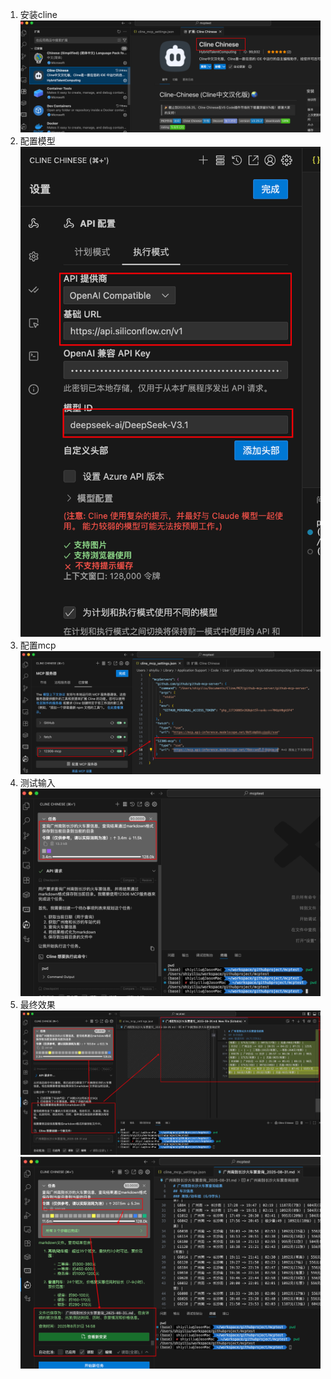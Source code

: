 1. 安装cline
   ![](attachments/Pasted%20image%2020250831144413.png)
2. 配置模型
	![](attachments/Pasted%20image%2020250831144511.png)
3. 配置mcp
	![](attachments/Pasted%20image%2020250831144653.png)
4. 测试输入
	![](attachments/Pasted%20image%2020250831144931.png)
5. 最终效果
   ![](attachments/Pasted%20image%2020250831150259.png)
	![](attachments/Pasted%20image%2020250831151019.png)